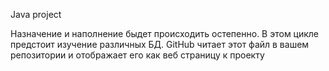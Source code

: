 Java project

Назначение и наполнение быдет происходить остепенно.
В этом цикле предстоит изучение различных БД.
GitHub читает этот файл в вашем репозитории и отображает его как веб страницу к проекту